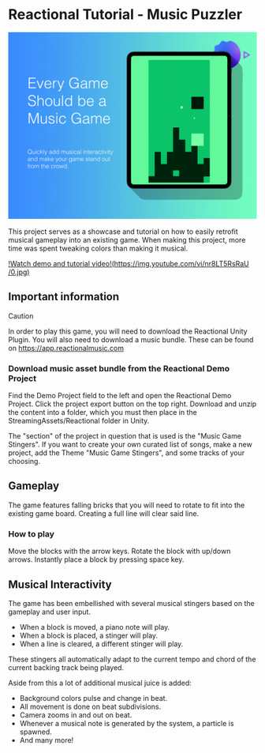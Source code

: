# Reactional Tutorial - Music Puzzler

![Alt text](MusicalPuzzler.jpg?raw=true "Title")

This project serves as a showcase and tutorial on how to easily retrofit musical gameplay into an existing game. When making this project, more time was spent tweaking colors than making it musical.

[!Watch demo and tutorial video!(https://img.youtube.com/vi/nr8LT5RsRaU
/0.jpg)](https://www.youtube.com/watch?v=nr8LT5RsRaU)


## Important information

> [!CAUTION]
> In order to play this game, you will need to download the Reactional Unity Plugin.
> You will also need to download a music bundle.
> These can be found on https://app.reactionalmusic.com 

### Download music asset bundle from the Reactional Demo Project
Find the Demo Project field to the left and open the Reactional Demo Project. Click the project export button on the top right. Download and unzip the content into a folder, which you must then place in the StreamingAssets/Reactional folder in Unity.

The "section" of the project in question that is used is the "Music Game Stingers". If you want to create your own curated list of songs, make a new project, add the Theme "Music Game Stingers", and some tracks of your choosing.

## Gameplay

The game features falling bricks that you will need to rotate to fit into the existing game board. Creating a full line will clear said line.

### How to play

Move the blocks with the arrow keys. Rotate the block with up/down arrows. Instantly place a block by pressing space key.

## Musical Interactivity

The game has been embellished with several musical stingers based on the gameplay and user input.

- When a block is moved, a piano note will play.
- When a block is placed, a stinger will play.
- When a line is cleared, a different stinger will play.

These stingers all automatically adapt to the current tempo and chord of the current backing track being played.

Aside from this a lot of additional musical juice is added:

- Background colors pulse and change in beat.
- All movement is done on beat subdivisions.
- Camera zooms in and out on beat.
- Whenever a musical note is generated by the system, a particle is spawned.
- And many more!